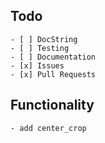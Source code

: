 Todo
------------
    - [ ] DocString
    - [ ] Testing
    - [ ] Documentation
    - [x] Issues
    - [x] Pull Requests

Functionality
------------
    - add center_crop
